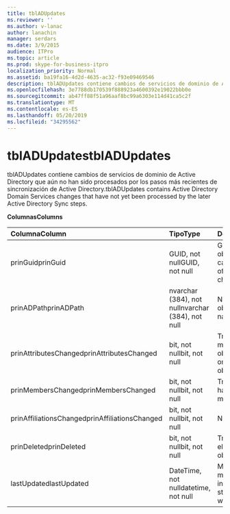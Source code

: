 ```yaml
---
title: tblADUpdates
ms.reviewer: ''
ms.author: v-lanac
author: lanachin
manager: serdars
ms.date: 3/9/2015
audience: ITPro
ms.topic: article
ms.prod: skype-for-business-itpro
localization_priority: Normal
ms.assetid: ba19fa16-4d2d-4635-ac32-f93e09469546
description: tblADUpdates contiene cambios de servicios de dominio de Active Directory que aún no han sido procesados por los pasos más recientes de sincronización de Active Directory.
ms.openlocfilehash: 3e7788db170539f888923a4600392e19022bbb0e
ms.sourcegitcommit: ab47ff88f51a96aaf8bc99a6303e114d41ca5c2f
ms.translationtype: MT
ms.contentlocale: es-ES
ms.lasthandoff: 05/20/2019
ms.locfileid: "34295562"
---
```

# <a name="tbladupdates"></a><span data-ttu-id="d0389-103">tblADUpdates</span><span class="sxs-lookup"><span data-stu-id="d0389-103">tblADUpdates</span></span>
 
<span data-ttu-id="d0389-104">tblADUpdates contiene cambios de servicios de dominio de Active Directory que aún no han sido procesados por los pasos más recientes de sincronización de Active Directory.</span><span class="sxs-lookup"><span data-stu-id="d0389-104">tblADUpdates contains Active Directory Domain Services changes that have not yet been processed by the later Active Directory Sync steps.</span></span>
  
<span data-ttu-id="d0389-105">**Columnas**</span><span class="sxs-lookup"><span data-stu-id="d0389-105">**Columns**</span></span>

|<span data-ttu-id="d0389-106">**Columna**</span><span class="sxs-lookup"><span data-stu-id="d0389-106">**Column**</span></span>|<span data-ttu-id="d0389-107">**Tipo**</span><span class="sxs-lookup"><span data-stu-id="d0389-107">**Type**</span></span>|<span data-ttu-id="d0389-108">**Descripción**</span><span class="sxs-lookup"><span data-stu-id="d0389-108">**Description**</span></span>|
|:-----|:-----|:-----|
|<span data-ttu-id="d0389-109">prinGuid</span><span class="sxs-lookup"><span data-stu-id="d0389-109">prinGuid</span></span>  <br/> |<span data-ttu-id="d0389-110">GUID, not null</span><span class="sxs-lookup"><span data-stu-id="d0389-110">GUID, not null</span></span>  <br/> |<span data-ttu-id="d0389-111">GUID principal del objeto que cambió.</span><span class="sxs-lookup"><span data-stu-id="d0389-111">Principal GUID of the object that changed.</span></span>  <br/> |
|<span data-ttu-id="d0389-112">prinADPath</span><span class="sxs-lookup"><span data-stu-id="d0389-112">prinADPath</span></span>  <br/> |<span data-ttu-id="d0389-113">nvarchar (384), not null</span><span class="sxs-lookup"><span data-stu-id="d0389-113">nvarchar (384), not null</span></span>  <br/> |<span data-ttu-id="d0389-114">Nombre distintivo del objeto.</span><span class="sxs-lookup"><span data-stu-id="d0389-114">Distinguished name of the object.</span></span>  <br/> |
|<span data-ttu-id="d0389-115">prinAttributesChanged</span><span class="sxs-lookup"><span data-stu-id="d0389-115">prinAttributesChanged</span></span>  <br/> |<span data-ttu-id="d0389-116">bit, not null</span><span class="sxs-lookup"><span data-stu-id="d0389-116">bit, not null</span></span>  <br/> |<span data-ttu-id="d0389-117">True si ha cambiado al menos un atributo del objeto.</span><span class="sxs-lookup"><span data-stu-id="d0389-117">True if at least one attribute of the object changed.</span></span>  <br/> |
|<span data-ttu-id="d0389-118">prinMembersChanged</span><span class="sxs-lookup"><span data-stu-id="d0389-118">prinMembersChanged</span></span>  <br/> |<span data-ttu-id="d0389-119">bit, not null</span><span class="sxs-lookup"><span data-stu-id="d0389-119">bit, not null</span></span>  <br/> |<span data-ttu-id="d0389-120">True si la pertenencia ha cambiado.</span><span class="sxs-lookup"><span data-stu-id="d0389-120">True if the membership changed.</span></span>  <br/> |
|<span data-ttu-id="d0389-121">prinAffiliationsChanged</span><span class="sxs-lookup"><span data-stu-id="d0389-121">prinAffiliationsChanged</span></span>  <br/> |<span data-ttu-id="d0389-122">bit, not null</span><span class="sxs-lookup"><span data-stu-id="d0389-122">bit, not null</span></span>  <br/> |<span data-ttu-id="d0389-123">No usado.</span><span class="sxs-lookup"><span data-stu-id="d0389-123">Not used.</span></span>  <br/> |
|<span data-ttu-id="d0389-124">prinDeleted</span><span class="sxs-lookup"><span data-stu-id="d0389-124">prinDeleted</span></span>  <br/> |<span data-ttu-id="d0389-125">bit, not null</span><span class="sxs-lookup"><span data-stu-id="d0389-125">bit, not null</span></span>  <br/> |<span data-ttu-id="d0389-126">True si el objeto se ha eliminado.</span><span class="sxs-lookup"><span data-stu-id="d0389-126">True if the object was deleted.</span></span>  <br/> |
|<span data-ttu-id="d0389-127">lastUpdated</span><span class="sxs-lookup"><span data-stu-id="d0389-127">lastUpdated</span></span>  <br/> |<span data-ttu-id="d0389-128">DateTime, not null</span><span class="sxs-lookup"><span data-stu-id="d0389-128">datetime, not null</span></span>  <br/> |<span data-ttu-id="d0389-129">Marca de tiempo del momento en que se insertó la fila.</span><span class="sxs-lookup"><span data-stu-id="d0389-129">Time stamp of when the row was inserted.</span></span>  <br/> |
   

